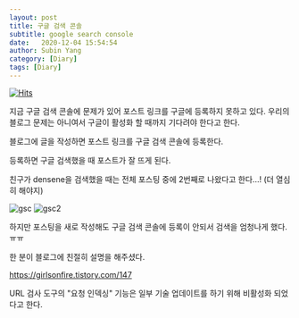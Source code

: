 ```yaml
---
layout: post
title: 구글 검색 콘솔
subtitle: google search console
date:   2020-12-04 15:54:54
author: Subin Yang
category: [Diary]
tags: [Diary]
---
```




[![Hits](https://hits.seeyoufarm.com/api/count/incr/badge.svg?url=https%3A%2F%2Fysbsb.github.io%2Fdiary%2F2020%2F12%2F04%2Fgoogle-search-console.html&count_bg=%2379C83D&title_bg=%23555555&icon=&icon_color=%23E7E7E7&title=hits&edge_flat=false)](https://hits.seeyoufarm.com)

지금 구글 검색 콘솔에 문제가 있어 포스트 링크를 구글에 등록하지 못하고 있다. 우리의 블로그 문제는 아니여서 구글이 활성화 할 때까지 기다려야 한다고 한다.

블로그에 글을 작성하면 포스트 링크를 구글 검색 콘솔에 등록한다.

등록하면 구글 검색했을 때 포스트가 잘 뜨게 된다.

친구가 densene을 검색했을 때는 전체 포스팅 중에 2번째로 나왔다고 한다...! (더 열심히 해야지)



![gsc](https://user-images.githubusercontent.com/37301677/101137828-c11c2f00-3652-11eb-8c68-06dad6cb1efe.PNG)
![gsc2](https://user-images.githubusercontent.com/37301677/101137832-c1b4c580-3652-11eb-991c-d87c93bc82ad.PNG)

하지만 포스팅을 새로 작성해도 구글 검색 콘솔에 등록이 안되서 검색을 엄청나게 했다. ㅠㅠ

한 분이 블로그에 친절히 설명을 해주셨다.

https://girlsonfire.tistory.com/147

URL 검사 도구의 "요청 인덱싱" 기능은 일부 기술 업데이트를 하기 위해 비활성화 되었다고 한다. 



